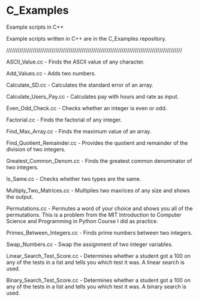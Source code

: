 # C_Examples
Example scripts in C++


Example scripts written in C++ are in the C_Examples repository. 

/////////////////////////////////////////////////////////////////////////////////////////////



ASCII_Value.cc - Finds the ASCII value of any character.

Add_Values.cc - Adds two numbers. 

Calculate_SD.cc - Calculates the standard error of an array.

Calculate_Users_Pay.cc - Calculates pay with hours and rate as input.

Even_Odd_Check.cc - Checks whether an integer is even or odd. 

Factorial.cc - Finds the factorial of any integer.

Find_Max_Array.cc - Finds the maximum value of an array. 

Find_Quotient_Remainder.cc - Provides the quotient and remainder of the division of two integers.

Greatest_Common_Denom.cc - Finds the greatest common denominator of two integers.

Is_Same.cc - Checks whether two types are the same.

Multiply_Two_Matrices.cc - Multiplies two maxrices of any size and shows the output.

Permutations.cc - Permutes a word of your choice and shows you all of the permutations. This is a problem from the MIT Introduction to Computer Science and Programming in Python Course I did as practice.

Primes_Between_Integers.cc - Finds prime numbers between two integers. 

Swap_Numbers.cc - Swap the assignment of two integer variables. 

Linear_Search_Test_Score.cc - Determines whether a student got a 100 on any of the tests in a list and tells you which test it was. A linear search is used.

Binary_Search_Test_Score.cc - Determines whether a student got a 100 on any of the tests in a list and tells you which test it was. A binary search is used.




